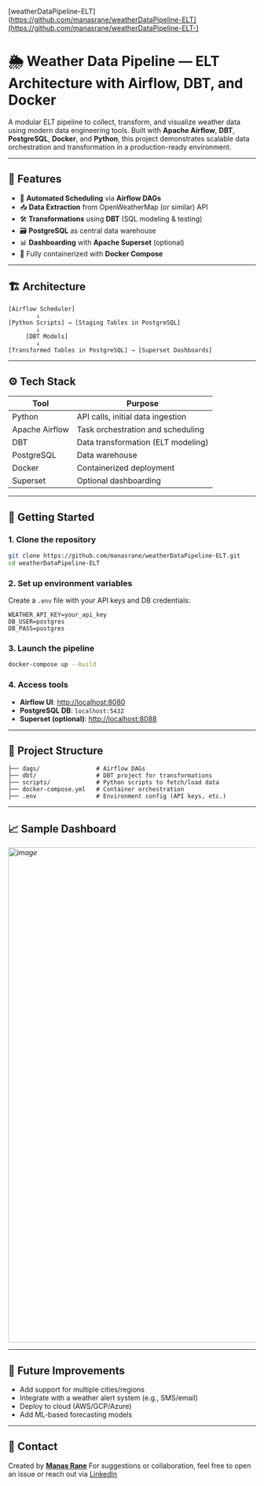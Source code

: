 [weatherDataPipeline-ELT](https://github.com/manasrane/weatherDataPipeline-ELT](https://github.com/manasrane/weatherDataPipeline-ELT-)
# 🌦️ Weather Data Pipeline — ELT Architecture with Airflow, DBT, and Docker

A modular ELT pipeline to collect, transform, and visualize weather data using modern data engineering tools. Built with **Apache Airflow**, **DBT**, **PostgreSQL**, **Docker**, and **Python**, this project demonstrates scalable data orchestration and transformation in a production-ready environment.

---
## 📌 Features

* 🔄 **Automated Scheduling** via **Airflow DAGs**
* 📥 **Data Extraction** from OpenWeatherMap (or similar) API
* 🛠️ **Transformations** using **DBT** (SQL modeling & testing)
* 🗃️ **PostgreSQL** as central data warehouse
* 📊 **Dashboarding** with **Apache Superset** (optional)
* 🐳 Fully containerized with **Docker Compose**

---

## 🏗️ Architecture

```text
[Airflow Scheduler]
        ↓
[Python Scripts] → [Staging Tables in PostgreSQL]
        ↓
     [DBT Models]
        ↓
[Transformed Tables in PostgreSQL] → [Superset Dashboards]
```

---

## ⚙️ Tech Stack

| Tool           | Purpose                            |
| -------------- | ---------------------------------- |
| Python         | API calls, initial data ingestion  |
| Apache Airflow | Task orchestration and scheduling  |
| DBT            | Data transformation (ELT modeling) |
| PostgreSQL     | Data warehouse                     |
| Docker         | Containerized deployment           |
| Superset       | Optional dashboarding              |

---

## 🚀 Getting Started

### 1. Clone the repository

```bash
git clone https://github.com/manasrane/weatherDataPipeline-ELT.git
cd weatherDataPipeline-ELT
```

### 2. Set up environment variables

Create a `.env` file with your API keys and DB credentials:

```env
WEATHER_API_KEY=your_api_key
DB_USER=postgres
DB_PASS=postgres
```

### 3. Launch the pipeline

```bash
docker-compose up --build
```

### 4. Access tools

* **Airflow UI**: [http://localhost:8080](http://localhost:8080)
* **PostgreSQL DB**: `localhost:5432`
* **Superset (optional)**: [http://localhost:8088](http://localhost:8088)

---

## 📂 Project Structure

```
├── dags/                # Airflow DAGs
├── dbt/                 # DBT project for transformations
├── scripts/             # Python scripts to fetch/load data
├── docker-compose.yml   # Container orchestration
├── .env                 # Environment config (API keys, etc.)
```

---

## 📈 Sample Dashboard

*<img width="1866" height="1007" alt="image" src="https://github.com/user-attachments/assets/e70a1119-702f-4c42-8467-3ab7ee9da5c6" />*

---

## 📝 Future Improvements

* Add support for multiple cities/regions
* Integrate with a weather alert system (e.g., SMS/email)
* Deploy to cloud (AWS/GCP/Azure)
* Add ML-based forecasting models

---

## 📧 Contact

Created by [**Manas Rane**](https://github.com/manasrane)
For suggestions or collaboration, feel free to open an issue or reach out via [LinkedIn](https://www.linkedin.com/in/manasrane2000/)

